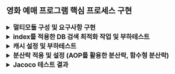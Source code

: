 ## 영화 예매 프로그램 핵심 프로세스 구현

<details>
  <summary style="font-weight: bold; font-size: 17px;">멀티모듈 구성 및 요구사항 구현</summary>

## ERD

<img src="docs/images/movie.png" width="1000">

### 테이블 구성

- movie : 영화의 기본정보
- theater : 영화관 정보
- screen: 영화관의 상영관 정보
- schedule: 상영관의 일정표
- reservation: 영화예매 정보
- seat: 좌석 정보

## 멀티 모듈 구성도

```vi
├── movie-api/
│   └── interfaces/
│       ├── dto
│       └── controller
│
├── movie-domain/
│   ├── enums
│   ├── exception
│   ├── movie/
│   │   └── domain/
│   │       ├── movie 관련 POJO domain
│   │       ├── dto
│   │       ├── service
│   │       └── repository
│   ├── response
│   └── userAccount
│
├── movie-storage/
│   ├── config
│   ├── movie/
│   │   ├── mapper
│   │   ├── repository/
│   │   │   ├── JpaRepository
│   │   │   └── RepositoryImpl
│   │   └── entity/
│   │       └── MovieEntity
│   └── userAccount
│
└── movie-infrastructures/
    └── ... redis 추가를 위한 모듈
```
- movie-api
  - 외부와 통신을 담당하는 interfaces 영역으로 분리
- movie-domain
  - layered architecture 및 도메인 중심적인 관심사 분리를 위한 clean architecture 구성
- movie-storage
  - 도메인의 DI를 적용하기 위해 persistence layer 분리
  - 추후 디비 구성 변경을 용이하게 하기 위한 구성
  - NoSql을 추가 가능하도록 추가함
- movie-infrastructure
  - redis, kafka 등 인프라를 구성하기 위한 모듈

## 응답 api 구성

- url : /api/schedules?theaterId=1
- response
```json
GET http://localhost:8080/api/schedule?theaterId=1

HTTP/1.1 200 

{
  "resultCode": "SUCCESS",
  "result": [
    {
      "id": 1,
      "theater": {
        "id": 1,
        "name": "A영화관"
      },
      "screen": {
        "id": 1,
        "theaterId": 1,
        "name": "1관"
      },
      "movie": {
        "id": 1,
        "title": "범죄도시",
        "releaseDate": "2025-01-01T00:00:00",
        "thumbnailUrl": "http://thumbnailA.png",
        "runningTime": "120",
        "filmRating": "R_15",
        "genre": "ACTION"
      },
      "timeTables": [
        {
          "startDate": "2025-01-08T08:00:00",
          "endDate": "2025-01-08T10:00:00"
        },
        {
          "startDate": "2025-01-08T10:00:00",
          "endDate": "2025-01-08T12:00:00"
        },
        {
          "startDate": "2025-01-08T12:00:00",
          "endDate": "2025-01-08T14:00:00"
        },
        {
          "startDate": "2025-01-08T14:00:00",
          "endDate": "2025-01-08T16:00:00"
        },
        {
          "startDate": "2025-01-08T16:00:00",
          "endDate": "2025-01-08T18:00:00"
        },
        {
          "startDate": "2025-01-08T18:00:00",
          "endDate": "2025-01-08T20:00:00"
        },
        {
          "startDate": "2025-01-08T20:00:00",
          "endDate": "2025-01-08T22:00:00"
        },
        {
          "startDate": "2025-01-08T22:00:00",
          "endDate": "2025-01-08T23:00:00"
        }
      ]
    },

    ...
```

</details>


<details>
  <summary style="font-weight: bold; font-size: 17px;">index를 적용한 DB 검색 최적화 작업 및 부하테스트</summary>

<details>
  <summary style="font-weight: bold; font-size: 15px;">테스트 환경</summary>

#### 데미 데이스 수량

|    | 영화관 | 상영관   | 스케줄     | 영화  |
|----|-----|-------|---------|-----|
| 데이터 수량 | 100 | 1,000 | 100,000 | 500 |

> - 하나의 영화관은 10개의 상양관을 가진다.
> - 하나의 상영관은 랜덤한 하나의 영화를 가지며, 10개의 스케줄을 가진다.
> - 영화는 랜덤한 5개의 장르중 하나를 가지며, 2024-12-01 ~ 12-31가지의 랜덤한 개봉일을 가진다.

#### 부하 테스트

영화1 ~ 영화500 중 랜덤한 영화명 and 5개의 장르중 랜덤한 하나의 장르를 검색 조건으로 가진다. 

</details>

<details>
  <summary style="font-weight: bold; font-size: 15px;">모든 영화 스케줄 조회 - 메인 페이지</summary>

#### 쿼리

```sql
select
    se2_0.id,
    se2_0.created_at,
    se2_0.created_by,
    se2_0.modified_at,
    se2_0.modified_by,
    se2_0.name,
    se2_0.theater_id,
    se1_0.id,
    te1_0.id,
    te1_0.name,
    me1_0.id,
    me1_0.title,
    me1_0.film_rating,
    me1_0.genre,
    me1_0.released_at,
    me1_0.thumbnail_url,
    me1_0.running_time,
    se1_0.start_time,
    se1_0.end_time
from
    schedule se1_0
join theater te1_0 on te1_0.id=se1_0.theater_id
join screen se2_0 on se2_0.id=se1_0.screen_id
join movie me1_0 on me1_0.id=se1_0.movie_id
order by
    me1_0.released_at
```

#### 인덱스 적용전 실행계획

| id | select\_type | table | partitions | type | possible\_keys | key | key\_len | ref | rows | filtered | Extra |
| :--- | :--- | :--- | :--- | :--- | :--- | :--- | :--- | :--- | :--- | :--- | :--- |
| 1 | SIMPLE | se1\_0 | null | ALL | null | null | null | null | 99528 | 100 | Using where; Using temporary; Using filesort |
| 1 | SIMPLE | me1\_0 | null | eq\_ref | PRIMARY | PRIMARY | 8 | movie02.se1\_0.movie\_id | 1 | 100 | null |
| 1 | SIMPLE | te1\_0 | null | eq\_ref | PRIMARY | PRIMARY | 8 | movie02.se1\_0.theater\_id | 1 | 100 | null |
| 1 | SIMPLE | se2\_0 | null | eq\_ref | PRIMARY | PRIMARY | 8 | movie02.se1\_0.screen\_id | 1 | 100 | null |

#### 부하 테스트 결과

<img src="./docs/k6/all-schedule/before-appling-index.png">

</details>

<details>
  <summary style="font-weight: bold; font-size: 15px;">검색 조건을 적용한 영화 스케줄 조회</summary>

### 개요

영화명과 영화 장를를 이용한 검색 비교시  단일 인덱스 or 복합 인덱스를 적용한 조회 성능을 비교하고자 한다.  

- 쿼리

```sql
select
    se2_0.id, se2_0.created_at, se2_0.created_by, se2_0.modified_at, se2_0.modified_by, se2_0.name,
    se2_0.theater_id, se1_0.id, te1_0.id, te1_0.name, me1_0.id, me1_0.title,
    me1_0.film_rating, me1_0.genre, me1_0.released_at, me1_0.thumbnail_url,
    me1_0.running_time, se1_0.start_time, se1_0.end_time
from
    schedule se1_0
    join theater te1_0 on te1_0.id=se1_0.theater_id
    join screen se2_0 on se2_0.id=se1_0.screen_id
    join movie me1_0 on me1_0.id=se1_0.movie_id
where me1_0.title like '영화10%'
    and me1_0.genre = 'ACTION'
order by
    me1_0.released_at
```

### movie 단일 인덱스

- 적용한 인덱스 DDL

```sql
create index idx_movie_genre on movie(genre);
create index idx_movie_title on movie(title);
create index idx_movie_released on movie(released_at);
```

- 실행계획

| id | select\_type | table | partitions | type | possible\_keys | key | key\_len | ref | rows | filtered | Extra |
| :--- | :--- | :--- | :--- | :--- | :--- | :--- | :--- | :--- | :--- | :--- | :--- |
| 1 | SIMPLE | me1\_0 | null | ref | PRIMARY,idx\_movie\_genre,idx\_movie\_title | idx\_movie\_genre | 82 | const | 96 | 22.2 | Using where; Using filesort |
| 1 | SIMPLE | se1\_0 | null | ref | idx\_theater,idx\_screen,idx\_movie | idx\_movie | 9 | movie.me1\_0.id | 204 | 100 | Using where |
| 1 | SIMPLE | te1\_0 | null | eq\_ref | PRIMARY | PRIMARY | 8 | movie.se1\_0.theater\_id | 1 | 100 | null |
| 1 | SIMPLE | se2\_0 | null | eq\_ref | PRIMARY | PRIMARY | 8 | movie.se1\_0.screen\_id | 1 | 100 | null |


- 부하 테스트 결과

<img src="./docs/k6/searched-schedule/2.movie-single-index.png">

<br>

### movie 복합 인덱스

적용한 복합 인덱스 ddl

```sql
create index idx_title_genre_released_at on movie(title, genre, released_at);
```

- 실행계획

| id | select\_type | table | partitions | type | possible\_keys | key | key\_len | ref | rows | filtered | Extra |
| :--- | :--- | :--- | :--- | :--- | :--- | :--- | :--- | :--- | :--- | :--- | :--- |
| 1 | SIMPLE | me1\_0 | null | range | PRIMARY,idx\_title\_genre\_released\_at | idx\_title\_genre\_released\_at | 484 | null | 11 | 10 | Using index condition; Using filesort |
| 1 | SIMPLE | se1\_0 | null | ref | idx\_theater,idx\_screen,idx\_movie | idx\_movie | 9 | movie.me1\_0.id | 204 | 100 | Using where |
| 1 | SIMPLE | te1\_0 | null | eq\_ref | PRIMARY | PRIMARY | 8 | movie.se1\_0.theater\_id | 1 | 100 | null |
| 1 | SIMPLE | se2\_0 | null | eq\_ref | PRIMARY | PRIMARY | 8 | movie.se1\_0.screen\_id | 1 | 100 | null |

- 부하 테스트 결과

<img src="./docs/k6/searched-schedule/3.movie-multi-index.png">

### 결론

- RPS(Request per Second) 비교
  - 단일 인덱스 적용시 평균 RPS: 3,019.44
  - 복합 인덱스 적용시 평균 RPS: 3,219.11
- 응답 시간 (HTTP Response Duration)
  - 단일 인덱스
    - 평균: 115.98ms
    - p(90): 292.67ms
    - p(95): 365.73ms
  - 복합 인덱스
    - 평균: 108.83ms
    - p(90): 267.82ms
    - p(95): 327.58ms 
    
> - 상당한 쿼리 개선 효과는 보이지 못했지만 p(90) 기준 대략 10% 의 성능 향상을 보임
> - RDBMS는 하나의 테이블에 하나의 인덱스를 적용하여 쿼리가 동작하기 때문에 여러개의 인덱스가 존재한다면 그 중 가장 효율적인 인덱스 하나를 선택하여 적용한다.
> - 이때, 복합 인덱스를 적용한다면 쿼리 조회 성능 향상을 기대할 수 있다.

<br>

### Like vs 동등 비교연산자

- like 실행계획

| id | select\_type | table | partitions | type | possible\_keys | key | key\_len | ref | rows | filtered | Extra |
| :--- | :--- | :--- | :--- | :--- | :--- | :--- | :--- | :--- | :--- | :--- | :--- |
| 1 | SIMPLE | me1\_0 | null | range | PRIMARY,idx\_title\_genre\_released\_at | idx\_title\_genre\_released\_at | 484 | null | 10 | 10 | Using index condition; Using temporary; Using filesort |
| 1 | SIMPLE | se1\_0 | null | ALL | idx\_schedule\_theater | null | null | null | 99528 | 10 | Using where; Using join buffer \(hash join\) |
| 1 | SIMPLE | te1\_0 | null | eq\_ref | PRIMARY | PRIMARY | 8 | movie.se1\_0.theater\_id | 1 | 100 | null |
| 1 | SIMPLE | se2\_0 | null | eq\_ref | PRIMARY | PRIMARY | 8 | movie.se1\_0.screen\_id | 1 | 100 | null |


- 동등 연산 실행계획

| id | select\_type | table | partitions | type | possible\_keys | key | key\_len | ref | rows | filtered | Extra |
| :--- | :--- | :--- | :--- | :--- | :--- | :--- | :--- | :--- | :--- | :--- | :--- |
| 1 | SIMPLE | me1\_0 | null | ref | PRIMARY,idx\_title\_genre\_released\_at | idx\_title\_genre\_released\_at | 484 | const,const | 1 | 100 | Using temporary; Using filesort |
| 1 | SIMPLE | se1\_0 | null | ALL | idx\_schedule\_theater | null | null | null | 99528 | 10 | Using where; Using join buffer \(hash join\) |
| 1 | SIMPLE | te1\_0 | null | eq\_ref | PRIMARY | PRIMARY | 8 | movie.se1\_0.theater\_id | 1 | 100 | null |
| 1 | SIMPLE | se2\_0 | null | eq\_ref | PRIMARY | PRIMARY | 8 | movie.se1\_0.screen\_id | 1 | 100 | null |

- 부하 테스트 결과

<img src="./docs/k6/searched-schedule/4.movie-title-eq.png">

### 결론

- RPS(Request per Second) 비교
  - like 적용시 평균 RPS: 3,219.11/s
  - 동등 비교연산자 적용시 평균 RPS: 5,315.03/s
- 응답 시간 (HTTP Response Duration)
  - like 연산자
    - 평균: 108.83ms
    - p(90): 267.82ms
    - p(95): 327.58ms
  - 동등 비교 연산자
    - 평균: 65.89ms
    - p(90): 181.28ms
    - p(95): 262.81ms

> - like 연산자에 비해 동등 비교연산자를 사용시 p(95) 기준 대략 20%의 조회 쿼리 성능의 향상을 보임

</details>

</details>

<details>
  <summary style="font-weight: bold; font-size: 17px;">캐시 설정 및 부하테스트</summary>

<details>
  <summary style="font-weight: bold; font-size: 15px;">로컬 캐시 & 부하 테스트</summary>

### 로컬 캐시 설정 및 적용

- 적용 캐시 종류 
  - caffeine 캐시
  - 캐시 종료: 10분 (expiredAfterWrite)
  - 캐시 크기: 500

- 총 데이터
  - 장르 : ACTION, ROMANCE, HORROR, SF, ANIMATION (5가지 장르)
  - 영화명: 영화명은 영화1 부터 영화500까지 존재함
  - 테스트
    - 영화1 ~ 영화10 
    - 영화1 ~ 영화100 
    - 영화1 ~ 영화250


### 실행 계획

| id | select\_type | table | partitions | type | possible\_keys | key | key\_len | ref | rows | filtered | Extra |
| :--- | :--- | :--- | :--- | :--- | :--- | :--- | :--- | :--- | :--- | :--- | :--- |
| 1 | SIMPLE | me1\_0 | null | range | PRIMARY,idx\_title\_genre\_released\_at | idx\_title\_genre\_released\_at | 484 | null | 111 | 10 | Using index condition; Using filesort |
| 1 | SIMPLE | se1\_0 | null | ref | idx\_theater,idx\_screen,idx\_movie | idx\_movie | 9 | movie.me1\_0.id | 204 | 100 | Using where |
| 1 | SIMPLE | te1\_0 | null | eq\_ref | PRIMARY | PRIMARY | 8 | movie.se1\_0.theater\_id | 1 | 100 | null |
| 1 | SIMPLE | se2\_0 | null | eq\_ref | PRIMARY | PRIMARY | 8 | movie.se1\_0.screen\_id | 1 | 100 | null |



### 성능 비교

- 영화1 ~ 영화10 (총 10개의 영화), 5가지 장르

#### 부하 테스트 결과

<img src="./docs/k6/local-cache-schedule/1.1-10.png">

- 영화1 ~ 영화100 (총 100개의 영화), 5가지 장르

#### 부하 테스트 결과

<img src="./docs/k6/local-cache-schedule/2.1-100.png">

- 영화1 ~ 영화250 (총 250개의 영화), 5가지 장르

#### 부하 테스트 결과

<img src="./docs/k6/local-cache-schedule/3.1-250.png">

### 결론

> 영화1 ~ 영화100 데이터 검색 시, 가장 좋은 성능을 나타냄

</details>

<details>
  <summary style="font-weight: bold; font-size: 15px;">Redis 캐시 & 부하 테스트</summary>

### 캐시 데이터

- 적용 캐시 종류
  - redis (Lsssecttuce)
  - TTL: 10분

- 총 데이터
  - 장르 : ACTION, ROMANCE, HORROR, SF, ANIMATION (5가지 장르)
  - 영화명: 영화명은 영화1 부터 영화500까지 존재함
  - 테스트
    - 영화1 ~ 영화100
    - 영화1 ~ 영화250
    
### 실행 계획

| id | select\_type | table | partitions | type | possible\_keys | key | key\_len | ref | rows | filtered | Extra |
| :--- | :--- | :--- | :--- | :--- | :--- | :--- | :--- | :--- | :--- | :--- | :--- |
| 1 | SIMPLE | me1\_0 | null | range | PRIMARY,idx\_title\_genre\_released\_at | idx\_title\_genre\_released\_at | 484 | null | 111 | 10 | Using index condition; Using filesort |
| 1 | SIMPLE | se1\_0 | null | ref | idx\_theater,idx\_screen,idx\_movie | idx\_movie | 9 | movie.me1\_0.id | 204 | 100 | Using where |
| 1 | SIMPLE | te1\_0 | null | eq\_ref | PRIMARY | PRIMARY | 8 | movie.se1\_0.theater\_id | 1 | 100 | null |
| 1 | SIMPLE | se2\_0 | null | eq\_ref | PRIMARY | PRIMARY | 8 | movie.se1\_0.screen\_id | 1 | 100 | null |


### 성능 비교

- 영화1 ~ 영화100 (총 100개의 영화), 5가지 장르

부하 테스트 결과

<img src="./docs/k6/redis-cache-schedule/1.1-100.png">

- 영화1 ~ 영화500 (총 250개의 영화), 5가지 장르

부하 테스트 결과

<img src="./docs/k6/redis-cache-schedule/2.1-500.png">

|          | 검색 범위                            | 상능비교 (p(95) 기준) |
|----------|----------------------------------|-----------------|
| 로컬 캐시    | 영화1 ~ 영화250 (총 250개의 영화), 5가지 장르 | 434.88ms        |
| redis 캐시 | 영화1 ~ 영화500 (총 500개의 영화), 5가지 장르 | 314.51ms        |

> 로컬 캐시 대비 redis를 적용한 분산 캐시가 약 25% 이상 빠른 것을 확인함

</details>

</details>

<details>
  <summary style="font-weight: bold; font-size: 17px;">분산락 적용 및 설정 (AOP를 활용한 분산락, 함수형 분산락)</summary>

### AOP 룰 설정한 분산락 성능 테스트
  - 5번의 테스트를 진행하여 평균 약 `920ms`의 성능을 보임

<img src="./docs/images/AOP-distributed-lock.png" width="550">


### 함수형 분산락 성능 테스트
  - 5번의 테스트를 진행하여 평균 약 `870ms`의 성능을 보임

<img src="./docs/images/functional-distributed-lock.png" width="550">

> 함수형 분산락의 성능이 대략 `50ms` 의 빠른 성능을 보임

### AOP 분산락과 함수형 기반 분산락의 속도 차이가 발생하는 이유는 무엇일까?

실행흐름의 차이  
```
// AOP 분산락
AOP 프록시가 메서드 호출을 가로챔 -> 릭 적용 -> 메서드 실행

// 함수형 기반 분산락
메서드 내부에서 직접 함수형 분산락 실행 -> 락 적용 후 실행
```
AOP 기반은 메서드 호출을 감싸는 프록시가 만들어져 있고, 함수형 기반은 메서드 내부에서 직접 락을 적용하한 후 실행하기 때문에 속도의 차이가 발생한다.

### waitTime, leaseTime

하나의 예약 API 호출시 많게는 900ms 적게는 800ms의 속도를 보였다. 락을 획득하기 위해 대기하는 `waitTime`은 1초로도 충분하지만 
5초로 주어 락을 순차적으로 가져갈 수 있도록 하였으며, leaseTime 또한 5초를 주어 획득한 락 내에 충분히 API가 처리될 수 있도록 보장함

### 

</details>

<details>
  <summary style="font-weight: bold; font-size: 17px;">Jacoco 테스트 결과</summary>

> jacoco 테스트를 진행한 모듈은 movie-api, movie-domain. movie-storage 이다.

### Api

<img src="./docs/images/jacoco-api.png">

- 통합 테스트를 진행하였으며 작성된 테스트 코드 클래스는 아래와 같다.
  - ScheduleControllerTest
  - ReservationControllerTest

>interfaces 에 위치하는 controller 의 테스트 커버리지를 80% 이상 향상 시키도록 테스트 케이스를 작성했으며, 100%으로 테스트 통과율을 보임

### Domain

<img src="./docs/images/jacoco-domain.png">

- Mock 테스트를 진행하였으며, 테스트를 작성한 클래스는 아래와 같다.
  - SeatTest
    - 5자리 이상 예약 시도 유효성 테스트
    - 연속된 자리 예약 시도 유효성 테스트
  - ReservationTest
    - 이미 점유된 좌석 확인 테스트
    - 점유되지 않은 좌석이라면 예약이 가능한지 테스트
  - ScheduleServiceTest
    - 영화관 id를 이용한 스케줄 목록조회 테스트
    - 영화명, 장르를 이용한 스케줄 목록조회 테스트
    - 영화관, 장르를 이용하여, 인메모리 캐시에서 스케줄 목록조회 테스트
    - 영화관, 장르를 이용하여, Redis 캐시에서 스케줄 목록조회 테스트
  - ReservationServiceTest
    - 스케줄 id와 좌석 ids를 이용하여 예약 목록조회 테스트
    - 스케줄 id, 좌석 ids, 사용자 id로 좌석 예약 테스트
  - UserAccountServiceTest
    - token을 이용한 단일 사용자 조회 테스트

> 도메인 또한 80% 이상의 커버리지를 확인함

### Storage 테스트

<img src="./docs/images/jacoco-storage.png">

- 통합 테스트로 진행했으며, 테스트 코드를 작성한 클래스는 아래와 같다.
  - ScheduleRepositoryTest
    - 영화관 id를 이용한 스케줄 목록조회
    - 영화명, 장르를 이용한 스케줄 목록조회
  - ReservationRepositoryTest
    - 스케줄 id, 좌석 ids를 이용한 예약정보 목록조회
    - 스케줄 id, 좌석 ids, 사용자 id를 이용한 좌석 예약
  - UserAccountRepositoryTest
    - token을 이용한 단일 사용자 조회

> instruction & Branch Coverage 를 50% 이상 보임


</details>

